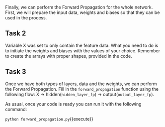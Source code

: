 Finally, we can perform the Forward Propagation for the whole network. First, we will prepare the input data, weights and biases so that they can be used in the process.

## Task 2
Variable X was set to only contain the feature data. What you need to do is to initiate the weights and biases with the values of your choice. Remember to create the arrays with proper shapes, provided in the code.

## Task 3
Once we have both types of layers, data and the weights, we can perform the Forward Propagation. Fill in the `forward_propagation` function using the following flow: X -> hidden(`hidden_layer_fp`) -> output(`output_layer_fp`).

As usual, once your code is ready you can run it with the following command:

`python forward_propagation.py`{{execute}}
